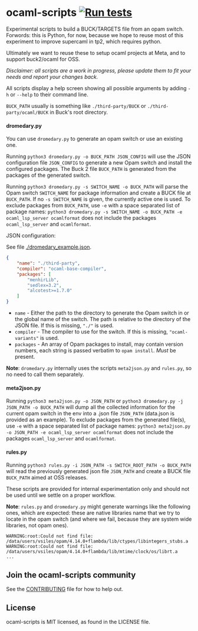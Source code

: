 # ocaml-scripts [![Run tests](https://github.com/facebook/ocaml-scripts/actions/workflows/run-tests.yml/badge.svg)](https://github.com/facebook/ocaml-scripts/actions/workflows/run-tests.yml)

Experimental scripts to build a BUCK/TARGETS file from an opam switch.
Forwords: this is Python, for now, because we hope to reuse most of this experiment to
improve supercaml in tp2, which requires python.

Ultimately we want to reuse these to setup ocaml projects at Meta, and
to support buck2/ocaml for OSS.

*Disclaimer: all scripts are a work in progress, please update them
to fit your needs and report your changes back.*

All scripts display a help screen showing all possible arguments by adding `-h` or `--help` to their command line.

`BUCK_PATH` usually is something like `./third-party/BUCK` or `./third-party/ocaml/BUCK` in Buck's root directory.

#### dromedary.py

You can use `dromedary.py` to generate an opam switch or use an existing one.

Running `python3 dromedary.py -o BUCK_PATH JSON_CONFIG` will use the JSON configuration file `JSON_CONFIG` to generate a new Opam switch and install the configured packages. The Buck 2 file `BUCK_PATH` is generated from the packages of the generated switch.

Running `python3 dromedary.py -s SWITCH_NAME -o BUCK_PATH` will parse the Opam switch `SWITCH_NAME` for package information and create a BUCK file at `BUCK_PATH`. If no `-s SWITCH_NAME` is given, the currently active one is used. To exclude packages from `BUCK_PATH`, use `-e` with a space separated list of package names: `python3 dromedary.py -s SWITCH_NAME -o BUCK_PATH -e ocaml_lsp_server ocamlformat` does not include the packages `ocaml_lsp_server` and `ocamlformat`.

JSON configuration:

See file [./dromedary_example.json](./dromedary_example.json).

```json
{
    "name": "./third-party",
    "compiler": "ocaml-base-compiler",
    "packages": [
        "menhirLib",
        "sedlex=3.2",
        "alcotest>=1.7.0"
    ]
}
```

- `name` - Either the path to the directory to generate the Opam switch in or the global name of the switch. The path is relative to the directory of the JSON file. If this is missing, `"./"` is used.
- `compiler` - The compiler to use for the switch. If this is missing, `"ocaml-variants"` is used.
- `packages` - An array of Opam packages to install, may contain version numbers, each string is passed verbatim to `opam install`. _Must_ be present.

**Note**: `dromedary.py` internally uses the scripts `meta2json.py` and `rules.py`, so no need to call them separately.

#### meta2json.py

Running `python3 meta2json.py -o JSON_PATH` or `python3 dromedary.py -j JSON_PATH -o BUCK_PATH` will dump all the collected information for the current opam switch in the env into a .json file `JSON_PATH` (data.json is provided as an example). To exclude packages from the generated file(s), use `-e` with a space separated list of package names: `python3 meta2json.py -o JSON_PATH -e ocaml_lsp_server ocamlformat` does not include the packages `ocaml_lsp_server` and `ocamlformat`.

#### rules.py

Running `python3 rules.py -i JSON_PATH -s SWITCH_ROOT_PATH -o BUCK_PATH` will read the previously generated json file `JSON_PATH` and
create a BUCK file `BUCK_PATH` aimed at OSS releases.

These scripts are provided for internal experimentation only and should not be
used until we settle on a proper workflow.

**Note**: `rules.py` and `dromedary.py` might generate warnings like the following ones, which are
expected: these are native libraries name that we try to locate in the opam
switch (and where we fail, because they are system wide libraries, not opam
ones).

```
WARNING:root:Could not find file: /data/users/vsiles/opam/4.14.0+flambda/lib/ctypes/libintegers_stubs.a
WARNING:root:Could not find file: /data/users/vsiles/opam/4.14.0+flambda/lib/mtime/clock/os/librt.a
...
```

## Join the ocaml-scripts community
See the [CONTRIBUTING](CONTRIBUTING.md) file for how to help out.

## License
ocaml-scripts is MIT licensed, as found in the LICENSE file.
